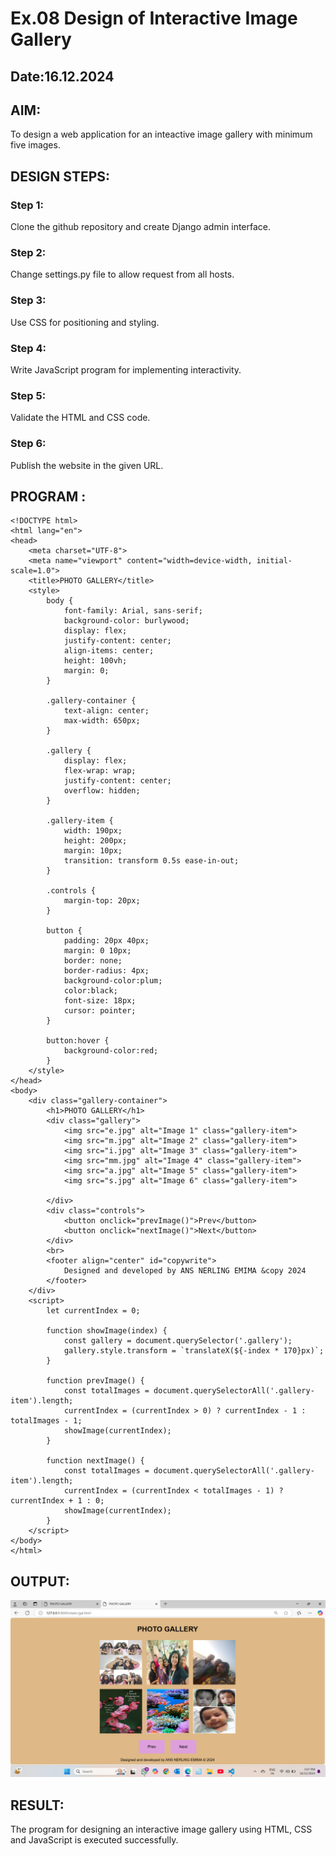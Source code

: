 # Ex.08 Design of Interactive Image Gallery
## Date:16.12.2024

## AIM:
To design a web application for an inteactive image gallery with minimum five images.

## DESIGN STEPS:

### Step 1:
Clone the github repository and create Django admin interface.

### Step 2:
Change settings.py file to allow request from all hosts.

### Step 3:
Use CSS for positioning and styling.

### Step 4:
Write JavaScript program for implementing interactivity.

### Step 5:
Validate the HTML and CSS code.

### Step 6:
Publish the website in the given URL.

## PROGRAM :
```
<!DOCTYPE html>
<html lang="en">
<head>
    <meta charset="UTF-8">
    <meta name="viewport" content="width=device-width, initial-scale=1.0">
    <title>PHOTO GALLERY</title>
    <style>
        body {
            font-family: Arial, sans-serif;
            background-color: burlywood;
            display: flex;
            justify-content: center;
            align-items: center;
            height: 100vh;
            margin: 0;
        }

        .gallery-container {
            text-align: center;
            max-width: 650px; 
        }

        .gallery {
            display: flex;
            flex-wrap: wrap; 
            justify-content: center; 
            overflow: hidden;
        }

        .gallery-item {
            width: 190px; 
            height: 200px; 
            margin: 10px; 
            transition: transform 0.5s ease-in-out;
        }

        .controls {
            margin-top: 20px;
        }

        button {
            padding: 20px 40px; 
            margin: 0 10px;
            border: none;
            border-radius: 4px;
            background-color:plum;
            color:black;
            font-size: 18px; 
            cursor: pointer;
        }

        button:hover {
            background-color:red;
        }
    </style>
</head>
<body>
    <div class="gallery-container">
        <h1>PHOTO GALLERY</h1>
        <div class="gallery">
            <img src="e.jpg" alt="Image 1" class="gallery-item">
            <img src="m.jpg" alt="Image 2" class="gallery-item">
            <img src="i.jpg" alt="Image 3" class="gallery-item">
            <img src="mm.jpg" alt="Image 4" class="gallery-item">
            <img src="a.jpg" alt="Image 5" class="gallery-item">
            <img src="s.jpg" alt="Image 6" class="gallery-item">
    
        </div>
        <div class="controls">
            <button onclick="prevImage()">Prev</button>
            <button onclick="nextImage()">Next</button>
        </div>
        <br>
        <footer align="center" id="copywrite">
            Designed and developed by ANS NERLING EMIMA &copy 2024
        </footer>
    </div>
    <script>
        let currentIndex = 0;

        function showImage(index) {
            const gallery = document.querySelector('.gallery');
            gallery.style.transform = `translateX(${-index * 170}px)`; 
        }

        function prevImage() {
            const totalImages = document.querySelectorAll('.gallery-item').length;
            currentIndex = (currentIndex > 0) ? currentIndex - 1 : totalImages - 1;
            showImage(currentIndex);
        }

        function nextImage() {
            const totalImages = document.querySelectorAll('.gallery-item').length;
            currentIndex = (currentIndex < totalImages - 1) ? currentIndex + 1 : 0;
            showImage(currentIndex);
        }
    </script>
</body>
</html>
```

## OUTPUT:
![alt text](<Screenshot 2024-12-16 170743-1.png>)

## RESULT:
The program for designing an interactive image gallery using HTML, CSS and JavaScript is executed successfully.